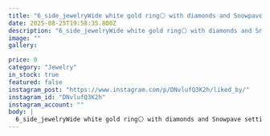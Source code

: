```yaml
---
title: "6_side_jewelryWide white gold ring⚪️ with diamonds and Snowpave setting💎❄️Gold_18K: 9.363 GrDiamond_Brilliant : 2.733 Ct<<<<<<<<<<<>>>>>>>>>>> #Microsetting #microsettingtrainer ##stonesetting #Diamondsetter #White_Gold_18K #micropavé #Snowpave #T.F.U.B.M.P1h"
date: 2025-08-25T19:58:35.800Z
description: "6_side_jewelryWide white gold ring⚪️ with diamonds and Snowpave setting💎❄️Gold_18K: 9.363 GrDiamond_Brilliant : 2.733 Ct<<<<<<<<<<<>>>>>>>>>>> #Microsetting #microsettingtrainer ##stonesetting #Diamondsetter #White_Gold_18K #micropavé #Snowpave #T.F.U.B.M.P1h"
image: ""
gallery:

price: 0
category: "Jewelry"
in_stock: true
featured: false
instagram_post: "https://www.instagram.com/p/DNvlufQ3K2h/liked_by/"
instagram_id: "DNvlufQ3K2h"
instagram_account: ""
body: |
  6_side_jewelryWide white gold ring⚪️ with diamonds and Snowpave setting💎❄️Gold_18K: 9.363 GrDiamond_Brilliant : 2.733 Ct<<<<<<<<<<<>>>>>>>>>>> #Microsetting #microsettingtrainer ##stonesetting #Diamondsetter #White_Gold_18K #micropavé #Snowpave #T.F.U.B.M.P1h
---
```


